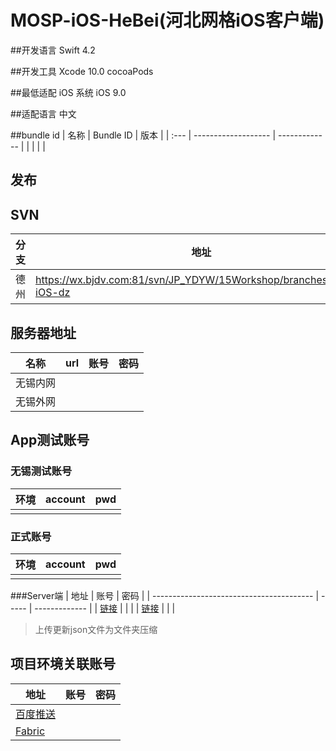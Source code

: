 # MOSP-iOS-HeBei(河北网格iOS客户端)
##开发语言
Swift 4.2

##开发工具
Xcode 10.0  cocoaPods

##最低适配 iOS 系统
iOS 9.0

##适配语言
中文


##bundle id
| 名称   | Bundle ID           | 版本            |
| :--- | ------------------- | ------------- |
|    |     |  |


## 发布



## SVN
| 分支   | 地址                                       |
| ---- | ---------------------------------------- |
| 德州   | https://wx.bjdv.com:81/svn/JP_YDYW/15Workshop/branches/MOSP-iOS-dz |

## 服务器地址
| 名称     | url  | 账号 | 密码 |
| -------- | ---- | ---- | ---- |
| 无锡内网 |      |      |      |
| 无锡外网 |      |      |      |

## App测试账号

### 无锡测试账号

| 环境 | account | pwd  |
| ---- | ------- | ---- |
|      |         |      |

### 正式账号

| 环境 | account | pwd  |
| ---- | ------- | ---- |
|      |         |      |


###Server端
| 地址                                       | 账号    | 密码            |
| ---------------------------------------- | ----- | ------------- |
| [链接]() |  |         |
| [链接]() |  |  |

> 上传更新json文件为文件夹压缩

## 项目环境关联账号

| 地址                                | 账号                   | 密码         |
| --------------------------------- | -------------------- | ---------- |
| [百度推送](http://push.baidu.com)     |  |  |
| [Fabric](https://fabric.io/login) |  |  |


